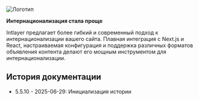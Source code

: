 ![Логотип](https://github.com/aymericzip/intlayer/blob/main/packages/@intlayer/design-system/src/components/Logo/logo_with_text_no_frame.svg)

**Интернационализация стала проще**

Intlayer предлагает более гибкий и современный подход к интернационализации вашего сайта. Плавная интеграция с Next.js и React, настраиваемая конфигурация и поддержка различных форматов объявления контента делают его мощным инструментом для интернационализации.

## История документации

- 5.5.10 - 2025-06-29: Инициализация истории
